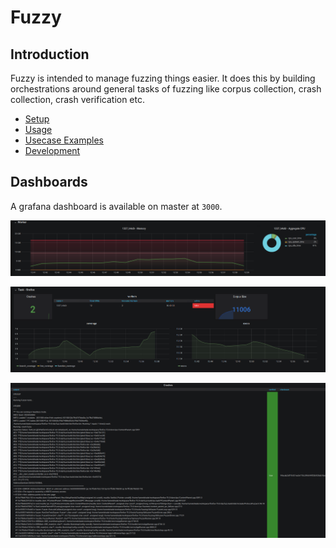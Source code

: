 # Fuzzy

## Introduction

Fuzzy is intended to manage fuzzing things easier. It does this by building orchestrations around general tasks of
fuzzing like corpus collection, crash collection, crash verification etc.

- [Setup](setup/playbooks/README.md)
- [Usage](docs/USAGE.md)
- [Usecase Examples](docs/USECASES.md)
- [Development](docs/DEV.md)

## Dashboards

A grafana dashboard is available on master at `3000`.

![Worker Stats](./docs/images/worker_stats.png)

![Task Stats](./docs/images/task_stats.png)

![Crash Validation](./docs/images/crash_validation.png)
